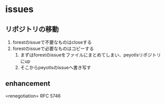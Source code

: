 issues
======

リポジトリの移動
----------------

1. forestのissueで不要なものはcloseする
2. forestのissueで必要なものはコピーする
    1. まずはforestのissueをファイルにまとめてしまい、peyotlsリポジトリにup
    2. そこからpeyotlsのissueへ書き写す

enhancement
-----------

=renegotiation= 
    RFC 5746
